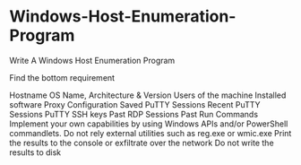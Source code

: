 # Windows-Host-Enumeration-Program
Write A Windows Host Enumeration Program

Find the bottom requirement

Hostname
OS Name, Architecture & Version
Users of the machine
Installed software
Proxy Configuration
Saved PuTTY Sessions
Recent PuTTY Sessions
PuTTY SSH keys
Past RDP Sessions
Past Run Commands
Implement your own capabilities by using Windows APIs and/or PowerShell commandlets. Do not rely external utilities such as reg.exe or wmic.exe
Print the results to the console or exfiltrate over the network
Do not write the results to disk
